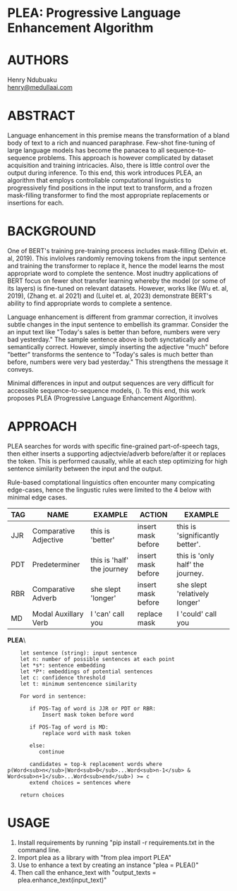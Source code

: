 # PLEA: Progressive Language Enhancement Algorithm

# AUTHORS
Henry Ndubuaku\
henry@medullaai.com

# ABSTRACT
Language enhancement in this premise means the transformation of a bland body of text to a rich and nuanced paraphrase. Few-shot fine-tuning of large language models has become the panacea to all sequence-to-sequence problems. This approach is however complicated by dataset acquisition and training intricacies. Also, there is little control over the output during inference. To this end, this work introduces PLEA, an algorithm that employs controllable computational linguistics to progressively find positions in the input text to transform, and a frozen mask-filling transformer to find the most appropriate replacements or insertions for each.


# BACKGROUND
One of BERT's training pre-training process includes mask-filling (Delvin et. al, 2019). This invlolves randomly removing tokens from the input sentence and training the transformer to replace it, hence the model learns the most appropriate word to complete the sentence. Most inudtry applications of BERT focus on fewer shot transfer learning whereby the model (or some of its layers) is fine-tuned on relevant datasets. However, works like (Wu et. al, 2019), (Zhang et. al 2021) and (Luitel et. al, 2023) demonstrate BERT's ability to find appropriate words to complete a sentence.

Language enhancement is different from grammar correction, it involves subtle changes in the input sentence to embellish its grammar. Consider the an input text like "Today's sales is better than before, numbers were very bad yesterday." The sample sentence above is both synctatically and semantically correct. However, simply inserting the adjective "much" before "better" transforms the sentence to "Today's sales is much better than before, numbers were very bad yesterday." This strengthens the message it conveys. 

Minimal differences in input and output sequences are very difficult for accessible sequence-to-sequence models, (). To this end, this work proposes PLEA (Progressive Language Enhancement Algorithm).


# APPROACH
PLEA searches for words with specific fine-grained part-of-speech tags, then either inserts a supporting adjectvie/adverb before/after it or replaces the token. This is performed causally, while at each step optimizing for high sentence similarity between the input and the output.

Rule-based comptational linguistics often encounter many compicating edge-cases, hence the lingustic rules were limited to the 4 below with minimal edge cases.

| TAG | NAME                  | EXAMPLE                    | ACTION              | EXAMPLE                            |
| --- | --------------------  | -------------------------- | ------------------- | ---------------------------------- |
| JJR | Comparative Adjective | this is 'better'           | insert mask before  | this is 'significantly better'.    |
| PDT | Predeterminer         | this is 'half' the journey | insert mask before  | this is 'only half' the journey.   |
| RBR | Comparative Adverb    | she slept 'longer'         | insert mask before  | she slept 'relatively longer'      |
| MD  | Modal Auxillary Verb  | I 'can' call you           | replace mask        | I 'could' call you                 |

**PLEA**\
```
    let sentence (string): input sentence
    let n: number of possible sentences at each point 
    let *s*: sentence embedding
    let *P*: embeddings of potential sentences
    let c: confidence threshold
    let t: minimum sentencence similarity 
    
    For word in sentence:
    
       if POS-Tag of word is JJR or PDT or RBR:
           Insert mask token before word
    
       if POS-Tag of word is MD:
           replace word with mask token
         
       else:
          continue
              
       candidates = top-k replacement words where p(Word<sub>n</sub>|Word<sub>0</sub>...Word<sub>n-1</sub> & Word<sub>n+1</sub>...Word<sub>end</sub>) >= c
       extend choices = sentences where 
       
    return choices
```

# USAGE
1. Install requirements by running "pip install -r requirements.txt in the command line.
2. Import plea as a library with "from plea import PLEA"
3. Use to enhance a text by creating an instance "plea = PLEA()"
4. Then call the enhance_text with "output_texts = plea.enhance_text(input_text)"
